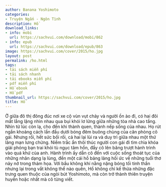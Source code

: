 ```yaml
---
author: Banana Yoshimoto
categories:
- Truyện Ngắn - Ngôn Tình
description: Hồ
download_links:
- info: mobi
  url: https://sachvui.com/download/mobi/862
- info: epub
  url: https://sachvui.com/download/epub/863
image: https://sachvui.com/cover/2015/ho.jpg
layout: post
permalink: /ho.html
tags:
- tải sách miễn phí
- tải sách nhanh
- tải ebooks miễn phí
- pdf miễn phí
- Hồ ebook
- Hồ pdf
thumbnail_url: https://sachvui.com/cover/2015/ho.jpg
title: Hồ
---
```


 <div class="item-desc text-justify"> Ở giữa đô thị đông đúc nơi xe cộ vùn vụt chảy và người ồn ào đi, có hai đôi mắt lẳng lặng nhìn nhau qua bụi khói lơ lửng giữa những tòa nhà cao tầng. Nhìn từ lúc còn lạ, cho đến khi thành quen, thành nếp sống của nhau. Họ rút ngắn khoảng cách lần đầu dưới bóng đêm buông chùng của căn phòng cô gái. Nhưng rồi, hết sức bối rối, cả hai lại lùi ra và duy trì giữa nhau một thứ lãng mạn lưng chừng. Niềm trắc ẩn thôi thúc người con gái đi tìm chìa khóa giải phóng bạn trai khỏi tù ngục tâm hồn, đẩy cô lên băng trượt hành trình vào quá khứ của anh. Hành trình ấy dẫn cô đến với cuộc sống thoát tục của những nhân dạng lạ lùng, đến một cái hồ bảng lảng hồi ức về những tuổi thơ nảy nở trong thảm họa. Với bầu không khí nằng nặng bóng tối tinh thần nhưng lại trong vắt không thể nào quên, Hồ không chỉ kế thừa những đặc trưng quen thuộc của ngòi bút Yoshimoto, mà còn trở thành thiên truyện huyền hoặc nhất mà cô từng viết. </div>
